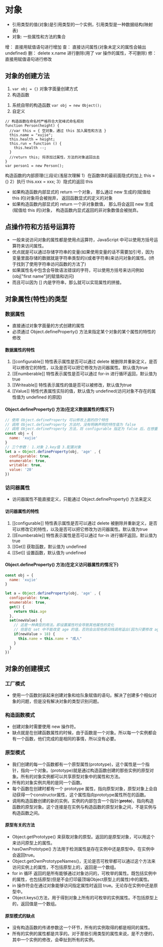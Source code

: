 # 对象

* 引用类型的值(对象)是引用类型的一个实例，引用类型是一种数据结构(映射表)
* 对象: 一些属性和方法的集合

增： 直接用赋值语句进行增加
查： 直接访问属性(对象未定义的属性会输出undefined)
删： delete x.name 进行删除(用了 var 操作的属性，不可删除)
修： 直接用赋值语句进行修改

## 对象的创建方法

1. ```var obj = {}```    对象字面量创建方式
2. 构造函数

  1) 系统自带的构造函数 ```var obj = new Object();```
  2) 自定义

```JS
// 构造函数在命名时严格符合大驼峰式命名规则
function Person(height) {
  //var this = { 空对象，通过 this 加入属性和方法 }
  this.name = "xujie";
  this.health = height;
  this.run = function () {
    this.health --;
  }
  //return this; 将添加过属性，方法的对象返回出去
}
var person1 = new Person();
```

构造函数的内部原理(三段论)浅层次理解
  1）在函数体的最前面隐式的加上 this = {}
  2）执行 this.xxx = xxx;
  3）隐式的返回 this

* 如果构造函数内部显式的 return 一个对象， 那么通过 new 生成的(赋值给 this 的)对象将会被抛弃， 返回函数显式的定义的对象
* 如果构造函数内部显式的 return 一个非对象数值， 那么将会返回 new 生成(赋值给 this 的)对象， 构造函数内显式返回的非对象数值会被抛弃。

## 点操作符和方括号运算符

* 一般来说访问对象的属性都是使用点运算符，JavaScript 中可以使用方括号运算符来访问属性。
* 优点就是可以通过存储字符串的变量(如果使用变量的话不需要加引号，因为变量里面存储的数据就是字符串类型的)(或者字符串)来访问对象的属性。(终于找到了使用字符串访问函数的方法了)
* 如果属性名中包含会导致语法错误的字符，可以使用方括号来访问例如(obj["first name"]的赋值和访问)
* 而且可以因为 [] 内是字符串，那么就可以实现属性的拼接。

## 对象属性(特性)的类型

### 数据属性

* 直接通过对象字面量的方式创建的属性
* 必须通过 Object.defineProperty() 方法来指定某个对象的某个属性的特性的修改

#### 数据属性的特性

1. [[configurable]] 特性表示属性是否可以通过 delete 被删除并重新定义，是否可以修改它的特性，以及是否可以把它修改为访问器属性。默认值为true
2. [[Enumberable]] 特性表示属性是否可以通过 for-in 进行循环返回，默认值为 true
3. [[Writeable]] 特性表示属性的值是否可以被修改，默认值为true
4. [[Value]] 特性代表属性实际的值，默认值为 undefined(访问对象不存在的属性值为 undefined 的原因)

#### Object.defineProperty() 方法(在定义数据属性的情况下)

```js
// 使用 Object.defineProperty 可以修改上面的四个特性
// 调用 Object.defineProperty 方法时，没有明确声明的特性值为 false
// 调用 Object.defineProperty 方法，将 configurable 指定为 false 后，在想重新改为 true 会失败
const obj = {
  name: 'xujie'
}
// 三个参数： 1.对象 2.key值 3.配置对象
let a = Object.defineProperty(obj, 'age' , {
  configurable: true,
  enumerable: true,
  writable: true,
  value: '20'
})
```

### 访问器属性

* 访问器属性不能直接定义，只能通过 Object.defineProperty() 方法来定义

#### 访问器属性的特性

1. [[configurable]] 特性表示属性是否可以通过 delete 被删除并重新定义，是否可以修改它的特性，以及是否可以把它修改为访问器属性。默认值为true
2. [[Enumberable]] 特性表示属性是否可以通过 for-in 进行循环返回，默认值为 true
3. [[Get]] 获取函数，默认值为 undefined
4. [[Set]] 设置函数，默认值为 undefined

#### Object.defineProperty() 方法(在定义访问器属性的情况下)

```js
const obj = {
  name: 'xujie'
}
 
let a = Object.defineProperty(obj, 'age' , {
  configurable: true,
  enumerable: true,
  get() {
    return this.age
  },
  set(newValue) {
    // 这是一种典型的用法。即设置属性时会导致其他属性的变化
    // 但是在 set 中不能改变 age 的值，否则会出现地递归栈调用溢出(因为只要修改 age 的值就会调用一次 set 函数)
    if(newValue > 18) {
      this.name = this.name + "成人"
    }
  }
})

```

## 对象的创建模式

### 工厂模式

* 使用一个函数封装起来创建对象和给队象赋值的语句。解决了创建多个相似对象的问题，但是没有解决对象的类型识别问题。

### 构造函数模式

* 创建对象时需要使用 new 操作符。
* 缺点就是在创建函数属性的时候，由于函数是一个对象。所以每一个实例都会有一个函数，他们完成的是相同的事情，所以没有必要。

### 原型模式

* 我们创建的每一个函数都有一个原型属性(prototype)，这个属性是一个指针，指向一个对象。(prototype)就是通过构造函数创建的那些实例的原型对象。所有的对象实例都可以共享原型对象中的属性和方法。
* 所有的对象实例共用的是同一个函数。
* 每个函数在创建时都有一个 prototype 属性，指向原型对象，原型对象上会自动获得一个constructor属性，这个属性指向prototype属性所在的函数。
* 调用构造函数创建的新的实例，实例的内部包含一个指针(__proto__)，指向构造函数的原型对象。这个连接是在实例与构造函数的原型对象之间，不是实例与构造函数之间。

#### 原型有关的方法

* Object.getPrototype() 来获取对象的原型。返回的是原型对象，可以用这个来访问原型上的属性。
* hasOwnPrototype() 方法用于检测属性是存在实例中还是原型中。在实例中会返回true。
* Object.getOwnPrototypeNames()，无论是否可枚举都可以通过这个方法来访问实例上的属性，不包括原型上的，返回是一个数组。
* for in 循环 返回的是所有能够通过对象访问的，可枚举的属性。既包括实例中的属性，也包括原型(但是不会打印最顶端Object原型上的属性)中的属性。
* in 操作符会在通过对象能够访问指定属性时返回 true。无论存在实例中还是原型中。
* Object.keys()方法，用于得到对象上所有的可枚举的实例属性。不包括原型上的，返回值是一个数组。

#### 原型模式的缺点

* 没有构造函数的传递参数这一个环节，所有的实例取得的都是相同的属性。
* 所有的实例的属性都是共享的。对于那些引用类型的属性来说，是不方便的，其中一个实例的修改，会牵扯到所有的实例。
